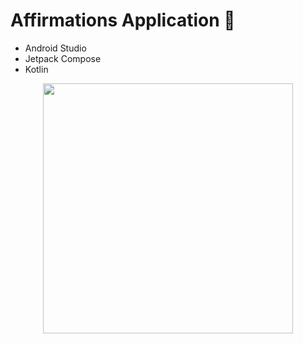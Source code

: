 # Affirmations Application 🍃

- Android Studio
- Jetpack Compose
- Kotlin

<div align="center">
  <img src="https://github.com/martinwilchesdev/affirmations_app/assets/105892607/b639aaac-2d54-4eb0-b73a-4c4f81d9f56b" width="400">
</div>
